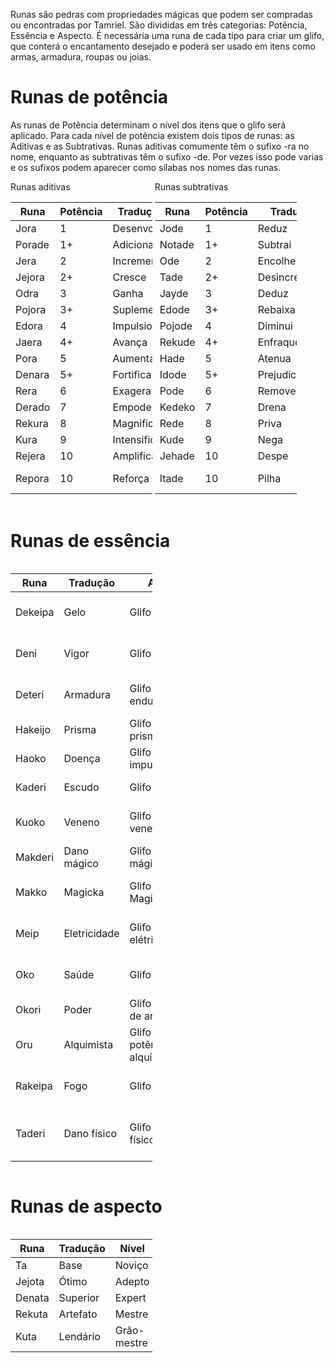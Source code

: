 <!-- TITLE: Runas -->
<!-- SUBTITLE: Pedras mágicas para criação de encantamentos -->

Runas são pedras com propriedades mágicas que podem ser compradas ou encontradas por Tamriel. São divididas em três categorias: Potência, Essência e Aspecto. É necessária uma runa de cada tipo para criar um glifo, que conterá o encantamento desejado e poderá ser usado em itens como armas, armadura, roupas ou joias. 

# Runas de potência
As runas de Potência determinam o nível dos itens que o glifo será aplicado. Para cada nível de potência existem dois tipos de runas: as Aditivas e as Subtrativas. Runas aditivas comumente têm o sufixo -ra no nome, enquanto as subtrativas têm o sufixo -de. Por vezes isso pode varias e os sufixos podem aparecer como sílabas nos nomes das runas.

<div  style="display: inline-block; width: 45%;">
<label>Runas aditivas</label>
<table>
    <thead>
        <tr>
            <th>Runa</th>
            <th>Potência</th>
            <th>Tradução</th>
            <th>Glifo</th>
        </tr>
    </thead>
    <tbody>
        <tr>
            <td>Jora</td>
            <td>1</td>
            <td>Desenvolve</td>
            <td>Insignificante</td>
        </tr>
        <tr>
            <td>Porade</td>
            <td>1+</td>
            <td>Adiciona</td>
            <td>Inferior</td>
        </tr>
        <tr>
            <td>Jera</td>
            <td>2</td>
            <td>Incrementa</td>
            <td>Trivial</td>
        </tr>
        <tr>
            <td>Jejora</td>
            <td>2+</td>
            <td>Cresce</td>
            <td>Fraco</td>
        </tr>
        <tr>
            <td>Odra</td>
            <td>3</td>
            <td>Ganha</td>
            <td>Pequeno</td>
        </tr>
        <tr>
            <td>Pojora</td>
            <td>3+</td>
            <td>Suplementa</td>
            <td>Menor</td>
        </tr>
        <tr>
            <td>Edora</td>
            <td>4</td>
            <td>Impulsiona</td>
            <td>Moderado</td>
        </tr>
        <tr>
            <td>Jaera</td>
            <td>4+</td>
            <td>Avança</td>
            <td>Médio</td>
        </tr>
        <tr>
            <td>Pora</td>
            <td>5</td>
            <td>Aumenta</td>
            <td>Forte</td>
        </tr>
        <tr>
            <td>Denara</td>
            <td>5+</td>
            <td>Fortifica</td>
            <td>Maior</td>
        </tr>
        <tr>
            <td>Rera</td>
            <td>6</td>
            <td>Exagera</td>
            <td>Grande</td>
        </tr>
        <tr>
            <td>Derado</td>
            <td>7</td>
            <td>Empodera</td>
            <td>Grandioso</td>
        </tr>
        <tr>
            <td>Rekura</td>
            <td>8</td>
            <td>Magnifica</td>
            <td>Esplêndido</td>
        </tr>
        <tr>
            <td>Kura</td>
            <td>9</td>
            <td>Intensifica</td>
            <td>Monumental</td>
        </tr>
        <tr>
            <td>Rejera</td>
            <td>10</td>
            <td>Amplifica</td>
            <td>Soberbo</td>
        </tr>
        <tr>
            <td>Repora</td>
            <td>10</td>
            <td>Reforça</td>
            <td>Verdadeiramente soberbo</td>
        </tr>
    </tbody>
</table>
</div>

<div  style="display: inline-block; width: 45%;">
<label>Runas subtrativas</label>
<table>
    <thead>
        <tr>
            <th>Runa</th>
            <th>Potência</th>
            <th>Tradução</th>
            <th>Glifo</th>
        </tr>
    </thead>
    <tbody>
        <tr>
            <td>Jode</td>
            <td>1</td>
            <td>Reduz</td>
            <td>Insignificante</td>
        </tr>
        <tr>
            <td>Notade</td>
            <td>1+</td>
            <td>Subtrai</td>
            <td>Inferior</td>
        </tr>
        <tr>
            <td>Ode</td>
            <td>2</td>
            <td>Encolhe</td>
            <td>Trivial</td>
        </tr>
        <tr>
            <td>Tade</td>
            <td>2+</td>
            <td>Desincrementa</td>
            <td>Fraco</td>
        </tr>
        <tr>
            <td>Jayde</td>
            <td>3</td>
            <td>Deduz</td>
            <td>Pequeno</td>
        </tr>
        <tr>
            <td>Edode</td>
            <td>3+</td>
            <td>Rebaixa</td>
            <td>Menor</td>
        </tr>
        <tr>
            <td>Pojode</td>
            <td>4</td>
            <td>Diminui</td>
            <td>Moderado</td>
        </tr>
        <tr>
            <td>Rekude</td>
            <td>4+</td>
            <td>Enfraquece</td>
            <td>Médio</td>
        </tr>
        <tr>
            <td>Hade</td>
            <td>5</td>
            <td>Atenua</td>
            <td>Forte</td>
        </tr>
        <tr>
            <td>Idode</td>
            <td>5+</td>
            <td>Prejudica</td>
            <td>Maior</td>
        </tr>
        <tr>
            <td>Pode</td>
            <td>6</td>
            <td>Remove</td>
            <td>Grande</td>
        </tr>
        <tr>
            <td>Kedeko</td>
            <td>7</td>
            <td>Drena</td>
            <td>Grandioso</td>
        </tr>
        <tr>
            <td>Rede</td>
            <td>8</td>
            <td>Priva</td>
            <td>Esplêndido</td>
        </tr>
        <tr>
            <td>Kude</td>
            <td>9</td>
            <td>Nega</td>
            <td>Monumental</td>
        </tr>
        <tr>
            <td>Jehade</td>
            <td>10</td>
            <td>Despe</td>
            <td>Soberbo</td>
        </tr>
        <tr>
            <td>Itade</td>
            <td>10</td>
            <td>Pilha</td>
            <td>Verdadeiramente soberbo</td>
        </tr>
    </tbody>
</table>
</div>

# Runas de essência
<div  style="display: inline-block; width: 45%;">
<table>
    <thead>
        <tr>
            <th>Runa</th>
            <th>Tradução</th>
            <th>Aditiva</th>
            <th>Subtrativa</th>
        </tr>
    </thead>
    <tbody>
        <tr>
            <td>Dekeipa</td>
            <td>Gelo</td>
            <td>Glifo de gelo</td>
            <td>Glifo de resistência ao gelo</td>
        </tr>
        <tr>
            <td>Deni</td>
            <td>Vigor</td>
            <td>Glifo de vigor</td>
            <td>Glifo de absorção de vigor</td>
        </tr>
        <tr>
            <td>Deteri</td>
            <td>Armadura</td>
            <td>Glifo de endurecimento</td>
            <td>Glifo de enfraquecimento de armadura</td>
        </tr>
        <tr>
            <td>Hakeijo</td>
            <td>Prisma</td>
            <td>Glifo da defesa prismática</td>
            <td>Glifo do ataque prismático</td>
        </tr>
        <tr>
            <td>Haoko</td>
            <td>Doença</td>
            <td>Glifo da impureza</td>
            <td>Glifo da imunidade</td>
        </tr>
        <tr>
            <td>Kaderi</td>
            <td>Escudo</td>
            <td>Glifo da surra</td>
            <td>Glifo da proteção</td>
        </tr>
        <tr>
            <td>Kuoko</td>
            <td>Veneno</td>
            <td>Glifo do veneno</td>
            <td>Glifo de resistência a veneno</td>
        </tr>
        <tr>
            <td>Makderi</td>
            <td>Dano mágico</td>
            <td>Glifo de dano mágico</td>
            <td>Glifo de proteção mágica</td>
        </tr>
        <tr>
            <td>Makko</td>
            <td>Magicka</td>
            <td>Glifo de Magicka</td>
            <td>Glifo de absorção de Magicka</td>
        </tr>
        <tr>
            <td>Meip</td>
            <td>Eletricidade</td>
            <td>Glifo de dano elétrico</td>
            <td>Glifo de resistência elétrica</td>
        </tr>
        <tr>
            <td>Oko</td>
            <td>Saúde</td>
            <td>Glifo de saúde</td>
            <td>Glifo de absorção de saúde</td>
        </tr>
        <tr>
            <td>Okori</td>
            <td>Poder</td>
            <td>Glifo de dano de arma</td>
            <td>Glifo de enfraquecimento</td>
        </tr>
        <tr>
            <td>Oru</td>
            <td>Alquimista</td>
            <td>Glifo de potência alquímica</td>
            <td>Glifo de velocidade alquímica</td>
        </tr>
        <tr>
            <td>Rakeipa</td>
            <td>Fogo</td>
            <td>Glifo de fogo</td>
            <td>Glifo de resistência a fogo</td>
        </tr>
        <tr>
            <td>Taderi</td>
            <td>Dano físico</td>
            <td>Glifo de dano físico</td>
            <td>Glifo de resistência a dano físico soberbo</td>
        </tr>
    </tbody>
</table>
</div>

# Runas de aspecto
<div  style="display: inline-block; width: 45%;">
<table>
    <thead>
        <tr>
            <th>Runa</th>
            <th>Tradução</th>
            <th>Nível</th>
            <th>Raridade</th>
        </tr>
    </thead>
    <tbody>
        <tr>
            <td>Ta</td>
            <td>Base</td>
            <td>Noviço</td>
            <td>Comum</td>
        </tr>
				<tr>
            <td>Jejota</td>
            <td>Ótimo</td>
            <td>Adepto</td>
            <td>Comum</td>
        </tr>
				<tr>
            <td>Denata</td>
            <td>Superior</td>
            <td>Expert</td>
            <td>Incomum</td>
        </tr>
				<tr>
            <td>Rekuta</td>
            <td>Artefato</td>
            <td>Mestre</td>
            <td>Raro</td>
        </tr>
				<tr>
            <td>Kuta</td>
            <td>Lendário</td>
            <td>Grão-mestre</td>
            <td>Raríssimo</td>
        </tr>
		</tbody>
</table>
</div>